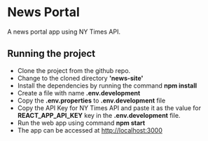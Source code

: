 # News Portal

A news portal app using NY Times API.

## Running the project

- Clone the project from the github repo.
- Change to the cloned directory **'news-site'**
- Install the dependencies by running the command **npm install**
- Create a file with name **.env.development**
- Copy the **.env.properties** to **.env.development** file
- Copy the API Key for NY Times API and paste it as the value for **REACT_APP_API_KEY** key in the **.env.development** file.
- Run the web app using command **npm start**
- The app can be accessed at [http://localhost:3000](http://localhost:3000)
